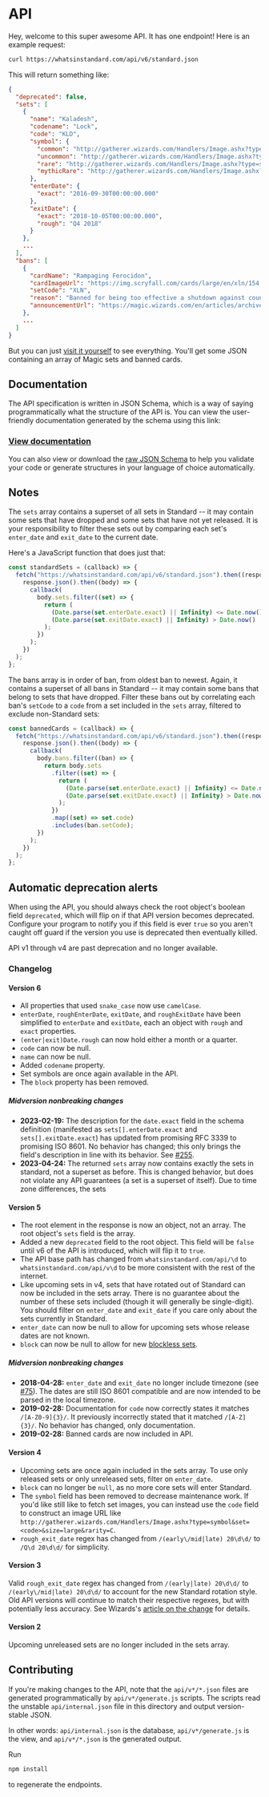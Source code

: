 # API

Hey, welcome to this super awesome API. It has one endpoint! Here is an example request:

```sh
curl https://whatsinstandard.com/api/v6/standard.json
```

This will return something like:

```json
{
  "deprecated": false,
  "sets": [
    {
      "name": "Kaladesh",
      "codename": "Lock",
      "code": "KLD",
      "symbol": {
        "common": "http://gatherer.wizards.com/Handlers/Image.ashx?type=symbol&size=large&rarity=C&set=KLD",
        "uncommon": "http://gatherer.wizards.com/Handlers/Image.ashx?type=symbol&size=large&rarity=U&set=KLD",
        "rare": "http://gatherer.wizards.com/Handlers/Image.ashx?type=symbol&size=large&rarity=R&set=KLD",
        "mythicRare": "http://gatherer.wizards.com/Handlers/Image.ashx?type=symbol&size=large&rarity=M&set=KLD"
      },
      "enterDate": {
        "exact": "2016-09-30T00:00:00.000"
      },
      "exitDate": {
        "exact": "2018-10-05T00:00:00.000",
        "rough": "Q4 2018"
      }
    },
    ...
  ],
  "bans": [
    {
      "cardName": "Rampaging Ferocidon",
      "cardImageUrl": "https://img.scryfall.com/cards/large/en/xln/154.jpg?1527429722",
      "setCode": "XLN",
      "reason": "Banned for being too effective a shutdown against counters to aggressive red (filling the board with small creatures and gaining life).",
      "announcementUrl": "https://magic.wizards.com/en/articles/archive/news/january-15-2018-banned-and-restricted-announcement-2018-01-15"
    },
    ...
  ]
}
```

But you can just [visit it yourself][standard.json] to see everything. You'll get some
JSON containing an array of Magic sets and banned cards.

[standard.json]: https://whatsinstandard.com/api/v6/standard.json

## Documentation

The API specification is written in JSON Schema, which is a way of saying
programmatically what the structure of the API is. You can view the user-friendly
documentation generated by the schema using this link:

### [View documentation][api-doc]

You can also view or download the [raw JSON Schema][schema] to help you validate your
code or generate structures in your language of choice automatically.

[api-doc]: http://lbovet.github.io/docson/index.html#https://raw.githubusercontent.com/glacials/whatsinstandard/main/web/api/v6/schema.json
[schema]: v6/schema.json

## Notes

The `sets` array contains a superset of all sets in Standard -- it may contain some sets
that have dropped and some sets that have not yet released. It is your responsibility to
filter these sets out by comparing each set's `enter_date` and `exit_date` to the
current date.

Here's a JavaScript function that does just that:

```javascript
const standardSets = (callback) => {
  fetch("https://whatsinstandard.com/api/v6/standard.json").then((response) =>
    response.json().then((body) => {
      callback(
        body.sets.filter((set) => {
          return (
            (Date.parse(set.enterDate.exact) || Infinity) <= Date.now() &&
            (Date.parse(set.exitDate.exact) || Infinity) > Date.now()
          );
        })
      );
    })
  );
};
```

The bans array is in order of ban, from oldest ban to newest. Again, it contains a
superset of all bans in Standard -- it may contain some bans that belong to sets that
have dropped. Filter these bans out by correlating each ban's `setCode` to a `code` from
a set included in the `sets` array, filtered to exclude non-Standard sets:

```javascript
const bannedCards = (callback) => {
  fetch("https://whatsinstandard.com/api/v6/standard.json").then((response) =>
    response.json().then((body) => {
      callback(
        body.bans.filter((ban) => {
          return body.sets
            .filter((set) => {
              return (
                (Date.parse(set.enterDate.exact) || Infinity) <= Date.now() &&
                (Date.parse(set.exitDate.exact) || Infinity) > Date.now()
              );
            })
            .map((set) => set.code)
            .includes(ban.setCode);
        })
      );
    })
  );
};
```

## Automatic deprecation alerts

When using the API, you should always check the root object's boolean field
`deprecated`, which will flip on if that API version becomes deprecated. Configure your
program to notify you if this field is ever `true` so you aren't caught off guard if the
version you use is deprecated then eventually killed.

API v1 through v4 are past deprecation and no longer available.

### Changelog

#### Version 6

- All properties that used `snake_case` now use `camelCase`.
- `enterDate`, `roughEnterDate`, `exitDate`, and `roughExitDate` have been simplified to
  `enterDate` and `exitDate`, each an object with `rough` and `exact` properties.
- `(enter|exit)Date.rough` can now hold either a month or a quarter.
- `code` can now be null.
- `name` can now be null.
- Added `codename` property.
- Set symbols are once again available in the API.
- The `block` property has been removed.

##### Midversion nonbreaking changes

- **2023-02-19:** The description for the `date.exact` field in the schema definition
  (manifested as `sets[].enterDate.exact` and `sets[].exitDate.exact`) has updated from
  promising RFC 3339 to promising ISO 8601. No behavior has changed; this only brings
  the field's description in line with its behavior. See
  [#255](https://github.com/glacials/whatsinstandard/issues/255).
- **2023-04-24:** The returned `sets` array now contains exactly the sets in standard,
  not a superset as before. This is changed behavior, but does not violate any API
  guarantees (a set is a superset of itself). Due to time zone differences, the sets

#### Version 5

- The root element in the response is now an object, not an array. The root object's
  `sets` field is the array.
- Added a new `deprecated` field to the root object. This field will be `false` until v6
  of the API is introduced, which will flip it to `true`.
- The API base path has changed from `whatsinstandard.com/api/\d` to
  `whatsinstandard.com/api/v\d` to be more consistent with the rest of the internet.
- Like upcoming sets in v4, sets that have rotated out of Standard can now be included
  in the sets array. There is no guarantee about the number of these sets included
  (though it will generally be single-digit). You should filter on `enter_date` and
  `exit_date` if you care only about the sets currently in Standard.
- `enter_date` can now be null to allow for upcoming sets whose release dates are not
  known.
- `block` can now be null to allow for new [blockless sets][blockless-sets].

##### Midversion nonbreaking changes

- **2018-04-28:** `enter_date` and `exit_date` no longer include timezone (see
  [#75][timezone-change]). The dates are still ISO 8601 compatible and are now intended
  to be parsed in the local timezone.
- **2019-02-28:** Documentation for `code` now correctly states it matches
  `/[A-Z0-9]{3}/`. It previously incorrectly stated that it matched `/[A-Z]{3}/`. No
  behavior has changed, only documentation.
- **2019-02-28:** Banned cards are now included in API.

[blockless-sets]: https://magic.wizards.com/en/articles/archive/making-magic/metamorphosis-2-0-2017-06-12
[timezone-change]: https://github.com/glacials/whatsinstandard/issues/75

#### Version 4

- Upcoming sets are once again included in the sets array. To use only released sets or
  only unreleased sets, filter on `enter_date`.
- `block` can no longer be `null`, as no more core sets will enter Standard.
- The `symbol` field has been removed to decrease maintenance work. If you'd like still
  like to fetch set images, you can instead use the `code` field to construct an image
  URL like
  `http://gatherer.wizards.com/Handlers/Image.ashx?type=symbol&set=<code>&size=large&rarity=C`.
- `rough_exit_date` regex has changed from `/(early\/mid|late) 20\d\d/` to `/Q\d 20\d\d/` for simplicity.

#### Version 3

Valid `rough_exit_date` regex has changed from `/(early|late) 20\d\d/` to
`/(early\/mid|late) 20\d\d/` to account for the new Standard rotation style. Old API
versions will continue to match their respective regexes, but with potentially less
accuracy. See Wizards's [article on the change][new-rotation] for details.

[new-rotation]: https://magic.wizards.com/en/articles/archive/mm/metamorphosis

#### Version 2

Upcoming unreleased sets are no longer included in the sets array.

## Contributing

If you're making changes to the API, note that the `api/v*/*.json` files are generated
programmatically by `api/v*/generate.js` scripts. The scripts read the unstable
`api/internal.json` file in this directory and output version-stable JSON.

In other words: `api/internal.json` is the database, `api/v*/generate.js` is the view,
and `api/v*/*.json` is the generated output.

Run

```sh
npm install
```

to regenerate the endpoints.
